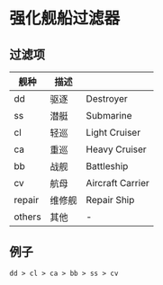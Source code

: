 # 强化舰船过滤器

## 过滤项

| 舰种 | 描述 | |
| ---- | ---- | ---- |
| dd | 驱逐 | Destroyer |
| ss | 潜艇 | Submarine |
| cl | 轻巡 | Light Cruiser |
| ca | 重巡 | Heavy Cruiser |
| bb | 战舰 | Battleship |
| cv | 航母 | Aircraft Carrier |
| repair | 维修舰 | Repair Ship |
| others | 其他 | - |

## 例子

```text
dd > cl > ca > bb > ss > cv
```
